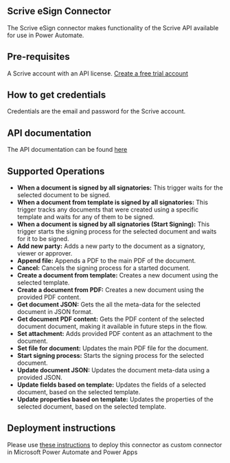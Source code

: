 

## Scrive eSign Connector
The Scrive eSign connector makes functionality of the Scrive API available for use in Power Automate.


## Pre-requisites
A Scrive account with an API license. [Create a free trial account](https://www.scrive.com/get-started/)


## How to get credentials
Credentials are the email and password for the Scrive account.


## API documentation
The API documentation can be found [here](https://apidocs.scrive.com/)


## Supported Operations

- **When a document is signed by all signatories:** This trigger waits for the selected document to be signed.
- **When a document from template is signed by all signatories:** This trigger tracks any documents that were created using a specific template and waits for any of them to be signed.
- **When a document is signed by all signatories (Start Signing):** This trigger starts the signing process for the selected document and waits for it to be signed.
- **Add new party:** Adds a new party to the document as a signatory, viewer or approver.
- **Append file:** Appends a PDF to the main PDF of the document.
- **Cancel:** Cancels the signing process for a started document.
- **Create a document from template:** Creates a new document using the selected template.
- **Create a document from PDF:** Creates a new document using the provided PDF content.
- **Get document JSON:** Gets the all the meta-data for the selected document in JSON format.
- **Get document PDF content:** Gets the PDF content of the selected document document, making it available in future steps in the flow.
- **Set attachment:** Adds provided PDF content as an attachment to the document.
- **Set file for document:** Updates the main PDF file for the document.
- **Start signing process:** Starts the signing process for the selected document.
- **Update document JSON:** Updates the document meta-data using a provided JSON.
- **Update fields based on template:** Updates the fields of a selected document, based on the selected template.
- **Update properties based on template:** Updates the properties of the selected document, based on the selected template.

## Deployment instructions
Please use [these instructions](https://docs.microsoft.com/en-us/connectors/custom-connectors/paconn-cli) to deploy this connector as custom connector in Microsoft Power Automate and Power Apps
